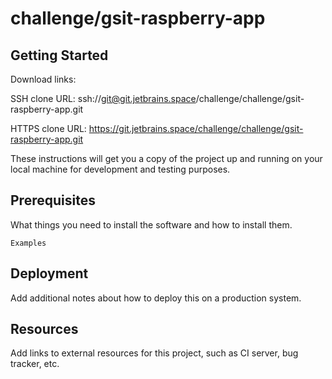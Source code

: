 # challenge/gsit-raspberry-app



## Getting Started

Download links:

SSH clone URL: ssh://git@git.jetbrains.space/challenge/challenge/gsit-raspberry-app.git

HTTPS clone URL: https://git.jetbrains.space/challenge/challenge/gsit-raspberry-app.git



These instructions will get you a copy of the project up and running on your local machine for development and testing purposes.

## Prerequisites

What things you need to install the software and how to install them.

```
Examples
```

## Deployment

Add additional notes about how to deploy this on a production system.

## Resources

Add links to external resources for this project, such as CI server, bug tracker, etc.
